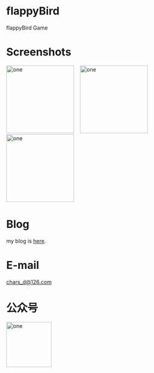 # flappyBird
flappyBird Game

# Screenshots
<img alt="one" src="https://raw.github.com/charsdavy/flappyBird/master/screenshots/fp1.png" width="180">
&nbsp;&nbsp;
<img alt="one" src="https://raw.github.com/charsdavy/flappyBird/master/screenshots/fp2.png" width="180">
&nbsp;&nbsp;
<img alt="one" src="https://raw.github.com/charsdavy/flappyBird/master/screenshots/fp3.png" width="180">
&nbsp;&nbsp;

# Blog
my blog is [here](http://my.oschina.net/chars/blog). 

# E-mail
chars_d@126.com

# 公众号
<img alt="one" src="https://raw.github.com/charsdavy/MyNotes/master/screenshots/xiaoniu.png" width="120">
&nbsp;&nbsp;
